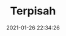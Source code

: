 ---
id_post: 14
title: "Terpisah"
date: 2021-01-26 22:34:26
description: 'Terpisah menjadi suatu kesatuan.'
image: 'https://i.postimg.cc/g2NJtcFC/IMG-20201114-175623.jpg'
categories: fauvisme
artist: 'Gallery teplok.id'
instagram: 'dian_djoyo'
---